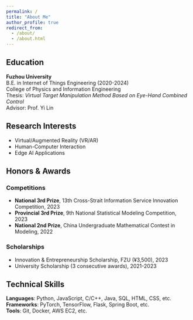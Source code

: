 ```yaml
---
permalink: /
title: "About Me"
author_profile: true
redirect_from: 
  - /about/
  - /about.html
---
```


## Education
**Fuzhou University**  
B.E. in Internet of Things Engineering (2020-2024)  
College of Physics and Information Engineering  
Thesis: *Virtual Target Manipulation Method Based on Eye-Hand Combined Control*   
Advisor: Prof. Yi Lin

## Research Interests
- Virtual/Augmented Reality (VR/AR)
- Human-Computer Interaction
- Edge AI Applications

## Honors & Awards
### Competitions
- **National 3rd Prize**, 13th Cross-Strait Information Service Innovation Competition, 2023  
- **Provincial 3rd Prize**, 9th National Statistical Modeling Competition, 2023  
- **National 2nd Prize**, China Undergraduate Mathematical Contest in Modeling, 2022

### Scholarships
- Innovation & Entrepreneurship Scholarship, FZU (¥3,500), 2023  
- University Scholarship (3 consecutive awards), 2021-2023

## Technical Skills
**Languages**: Python, JavaScript, C/C++, Java, SQL, HTML, CSS, etc.  
**Frameworks**: PyTorch, TensorFlow, Flask, Spring Boot, etc.  
**Tools**: Git, Docker, AWS EC2, etc.